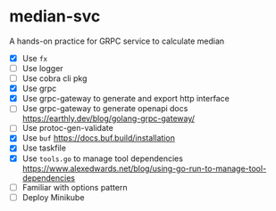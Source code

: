 # median-svc

A hands-on practice for GRPC service to calculate median

- [x]  Use `fx`
- [ ]  Use logger
- [ ]  Use cobra cli pkg
- [x]  Use grpc
- [x]  Use grpc-gateway to generate and export http interface
- [ ]  Use grpc-gateway to generate openapi docs <https://earthly.dev/blog/golang-grpc-gateway/>
- [ ]  Use protoc-gen-validate
- [x]  Use `buf` <https://docs.buf.build/installation>
- [x]  Use taskfile
- [x]  Use `tools.go` to manage tool dependencies <https://www.alexedwards.net/blog/using-go-run-to-manage-tool-dependencies>
- [ ]  Familiar with options pattern
- [ ]  Deploy Minikube
